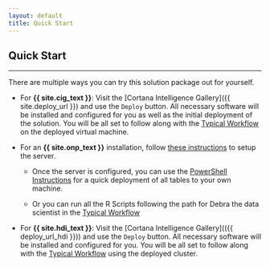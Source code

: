 ```yaml
---
layout: default
title: Quick Start
---
```


## Quick Start
-----------------
 
 There are multiple ways you can try this solution package out for yourself.

* For **{{ site.cig_text }}**: Visit the [Cortana Intelligence Gallery]({{ site.deploy_url }}) and use the `Deploy` button.  All necessary software will be installed and configured for you as well as the initial deployment of the solution.  You will be all set to follow along with the [Typical Workflow](Typical.html?platform=cig) on the deployed virtual machine.


* For an **{{ site.onp_text }}** installation, follow [these instructions](SetupSQL.html?platform=onp) to setup the server.    

    * Once the server is configured, you can use the [PowerShell Instructions](Powershell_Instructions.html?platform=onp) for a quick deployment of all tables to your own machine.

    * Or you can run all the R Scripts following the path for Debra the data scientist in the <a href="Typical.html?platform=onp">Typical Workflow</a>


* For **{{ site.hdi_text }}**: Visit the [Cortana Intelligence Gallery](({{ deploy_url_hdi }})) and use the `Deploy` button.  All necessary software will be installed and configured for you.  You will be all set to follow along with the [Typical Workflow](Typical.html?platform=hdi) using the deployed cluster.


